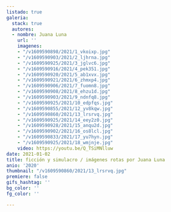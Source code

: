 ```yaml
---
listado: true
galeria:
  stack: true
  autores:
  - nombre: Juana Luna
    url: ''
    imagenes:
    - "/v1609590898/2021/1_vkoixp.jpg"
    - "/v1609590903/2021/2_ljhrna.jpg"
    - "/v1609590925/2021/3_jglvc6.jpg"
    - "/v1609590916/2021/4_pek351.jpg"
    - "/v1609590920/2021/5_ab1xvx.jpg"
    - "/v1609590921/2021/6_zhmxp4.jpg"
    - "/v1609590906/2021/7_fuomn8.jpg"
    - "/v1609590908/2021/8_ehzu1d.jpg"
    - "/v1609590903/2021/9_ndnfq8.jpg"
    - "/v1609590925/2021/10_edpfqs.jpg"
    - "/v1609590855/2021/12_yv8kqw.jpg"
    - "/v1609590860/2021/13_lrsrvq.jpg"
    - "/v1609590925/2021/14_eey2z0.jpg"
    - "/v1609590928/2021/15_anqu2d.jpg"
    - "/v1609590902/2021/16_os8lcl.jpg"
    - "/v1609590833/2021/17_yu7hyn.jpg"
    - "/v1609590925/2021/18_wmjnje.jpg"
    video: https://youtu.be/Q_TSiMNlluw
date: 2021-01-02
title: ficción y simulacro / imágenes rotas por Juana Luna
anio: '2020'
thumbnail: "/v1609590860/2021/13_lrsrvq.jpg"
premiere: false
gifs_hashtag: ''
bg_color: ''
fg_color: ''

---
```

